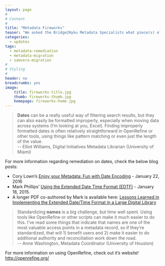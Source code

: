 ```yaml
---
layout: page
#
# Content
#
title: "Metadata Fireworks"
teaser: "We asked the Bridge2Hyku Metadata Specialists what piece(s) of metadata offered the most “bang for the buck” to remediate. Here’s what they said."
categories:
  - updates
tags:
  - metadata-remediation
  - metadata-migration
  - samvera-migration
#
# Styling
#
header: no
breadcrumbs: yes
image:
    title: fireworks-title.jpg
    thumb: fireworks-thumb.jpg
    homepage: fireworks-home.jpg
---
```


> <strong>Dates</strong> can be a really useful way of filtering search results, but they can also easily be formatted improperly, especially when moving data across systems (I’m looking at you, Excel).  Finding improperly formatted dates is often relatively straightforward in OpenRefine or other tools, using things like pattern matching or even just the length of the value.<br>-- Elliot Williams, Digital Initiatives Metadata Librarian (University of Miami)

For more information regarding remediation on dates, check the below blog posts:   
<ul><li>Cory Lown’s <a href="https://blogs.library.duke.edu/bitstreams/2016/01/22/enjoy-your-metadata-fun-with-date-encoding/">Enjoy your Metadata: Fun with Date Encoding</a> - January 22, 2016</li>

<li>Mark Phillips’ <a href="https://vphill.com/journal/post/4112/">Using the Extended Date Time Format (EDTF)</a> - January 18, 2015.</li>
<li>A longer PDF co-authored by Mark is available here: <a href="http://dcpapers.dublincore.org/pubs/article/download/3671/1894">Lessons Learned in Implementing the Extended Date/Time Format in a Large Digital Library</a></li></ul>


> Standardizing <strong>names</strong> is a big challenge, but time well spent. Using tools like OpenRefine or other scripts can make it much easier to do this. I’ve read some things that indicate that names are one of the most valuable access points in a metadata record, so if they’re standardized, that will 1) benefit users and 2) make it easier to do additional authority and reconciliation work down the road.<br>-- Anne Washington, Metadata Coordinator (University of Houston)

For more information on using OpenRefine, check out it’s website! <a href="http://openrefine.org/">http://openrefine.org/</a>
